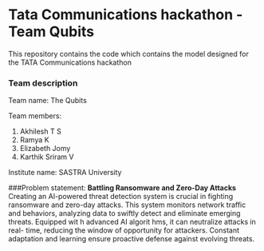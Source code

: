 # Tata Communications hackathon - Team Qubits
This repository contains the code which contains the model designed for the TATA Communications hackathon

### Team description
Team name: The Qubits

Team members:
1. Akhilesh T S
2. Ramya K
3. Elizabeth Jomy
4. Karthik Sriram V

Institute name: SASTRA University

###Problem statement:
**Battling Ransomware and Zero-Day Attacks**
Creating an AI-powered threat detection system is crucial in fighting ransomware and zero-day attacks. This system monitors network traffic and behaviors, analyzing data to swiftly detect and eliminate emerging threats. Equipped wit h advanced AI algorit hms, it can neutralize attacks in real- time, reducing the window of opportunity for attackers. Constant adaptation and learning ensure proactive defense against evolving threats.

